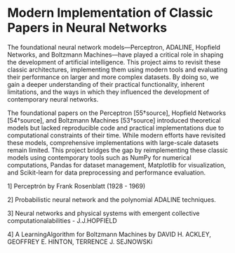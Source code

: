 # Modern Implementation of Classic Papers in Neural Networks

The foundational neural network models—Perceptron, ADALINE, Hopfield Networks, and Boltzmann Machines—have played a critical role in shaping the development of artificial intelligence. This project aims to revisit these classic architectures, implementing them using modern tools and evaluating their performance on larger and more complex datasets. By doing so, we gain a deeper understanding of their practical functionality, inherent limitations, and the ways in which they influenced the development of contemporary neural networks.

The foundational papers on the Perceptron [55†source], Hopfield Networks [54†source], and Boltzmann Machines [53†source] introduced theoretical models but lacked reproducible code and practical implementations due to computational constraints of their time. While modern efforts have revisited these models, comprehensive implementations with large-scale datasets remain limited. This project bridges the gap by reimplementing these classic models using contemporary tools such as NumPy for numerical computations, Pandas for dataset management, Matplotlib for visualization, and Scikit-learn for data preprocessing and performance evaluation.

1] Perceptrón by Frank Rosenblatt (1928 - 1969)

2] Probabilistic neural network and the polynomial ADALINE techniques.

3] Neural networks and physical systems with emergent collective computationalabilities - J.J.HOPFIELD

4] A LearningAlgorithm for Boltzmann Machines by  DAVID H. ACKLEY,  GEOFFREY E. HINTON, TERRENCE J. SEJNOWSKi

